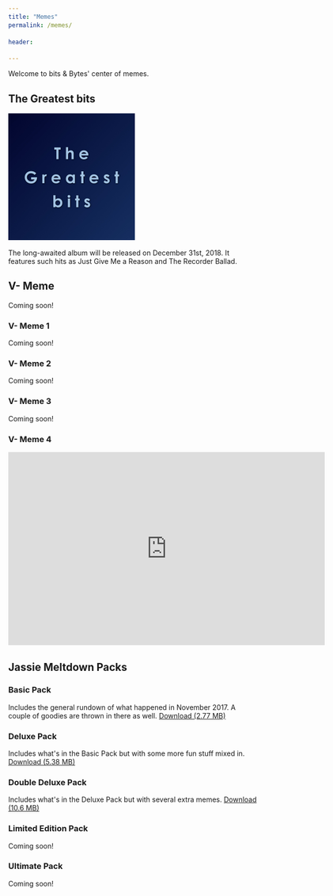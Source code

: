 ```yaml
---
title: "Memes"
permalink: /memes/

header:
  
---
```


Welcome to bits & Bytes' center of memes.

## The Greatest bits

<img src="/images/memes/tgbca.jpg"  width="256" height="256">

The long-awaited album will be released on December 31st, 2018. It features such hits as Just Give Me a Reason and The Recorder Ballad.

## V- Meme

Coming soon!

### V- Meme 1

Coming soon!

### V- Meme 2

Coming soon!

### V- Meme 3

Coming soon!

### V- Meme 4

 <iframe id="player" type="text/html" width="640" height="390"
  src="https://www.youtube.com/embed/UO9Ga4eL_xE?enablejsapi=1&origin=https://www.bnbdiscord.net"
  frameborder="0"></iframe>

## Jassie Meltdown Packs

### Basic Pack

Includes the general rundown of what happened in November 2017. A couple of goodies are thrown in there as well.
[Download (2.77 MB)](/downloads/jmp/JMP-BP.zip)

### Deluxe Pack

Includes what's in the Basic Pack but with some more fun stuff mixed in.
[Download (5.38 MB)](/downloads/jmp/JMP-DP.zip)

### Double Deluxe Pack

Includes what's in the Deluxe Pack but with several extra memes.
[Download (10.6 MB)](/downloads/jmp/JMP-DDP.zip)

### Limited Edition Pack

Coming soon!

### Ultimate Pack

Coming soon!

